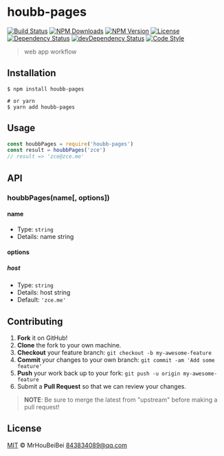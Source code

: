 # houbb-pages

[![Build Status][travis-image]][travis-url]
[![NPM Downloads][downloads-image]][downloads-url]
[![NPM Version][version-image]][version-url]
[![License][license-image]][license-url]
[![Dependency Status][dependency-image]][dependency-url]
[![devDependency Status][devdependency-image]][devdependency-url]
[![Code Style][style-image]][style-url]

> web app workflow

## Installation

```shell
$ npm install houbb-pages

# or yarn
$ yarn add houbb-pages
```

## Usage

<!-- TODO: Introduction of API use -->

```javascript
const houbbPages = require('houbb-pages')
const result = houbbPages('zce')
// result => 'zce@zce.me'
```

## API

<!-- TODO: Introduction of API -->

### houbbPages(name[, options])

#### name

- Type: `string`
- Details: name string

#### options

##### host

- Type: `string`
- Details: host string
- Default: `'zce.me'`

## Contributing

1. **Fork** it on GitHub!
2. **Clone** the fork to your own machine.
3. **Checkout** your feature branch: `git checkout -b my-awesome-feature`
4. **Commit** your changes to your own branch: `git commit -am 'Add some feature'`
5. **Push** your work back up to your fork: `git push -u origin my-awesome-feature`
6. Submit a **Pull Request** so that we can review your changes.

> **NOTE**: Be sure to merge the latest from "upstream" before making a pull request!

## License

[MIT](LICENSE) &copy; MrHouBeiBei <843834089@qq.com>



[travis-image]: https://img.shields.io/travis/houbb/houbb-pages/master.svg
[travis-url]: https://travis-ci.org/houbb/houbb-pages
[downloads-image]: https://img.shields.io/npm/dm/houbb-pages.svg
[downloads-url]: https://npmjs.org/package/houbb-pages
[version-image]: https://img.shields.io/npm/v/houbb-pages.svg
[version-url]: https://npmjs.org/package/houbb-pages
[license-image]: https://img.shields.io/github/license/houbb/houbb-pages.svg
[license-url]: https://github.com/houbb/houbb-pages/blob/master/LICENSE
[dependency-image]: https://img.shields.io/david/houbb/houbb-pages.svg
[dependency-url]: https://david-dm.org/houbb/houbb-pages
[devdependency-image]: https://img.shields.io/david/dev/houbb/houbb-pages.svg
[devdependency-url]: https://david-dm.org/houbb/houbb-pages?type=dev
[style-image]: https://img.shields.io/badge/code_style-standard-brightgreen.svg
[style-url]: https://standardjs.com
